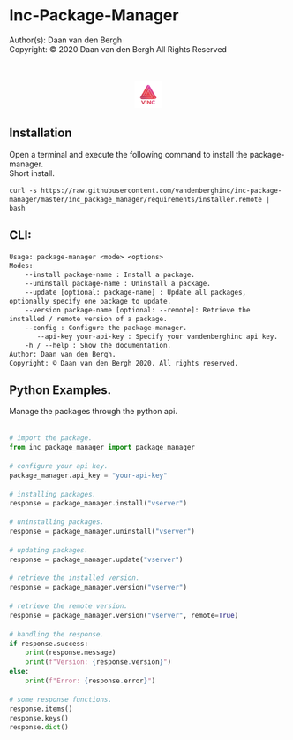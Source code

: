 # Inc-Package-Manager
Author(s):  Daan van den Bergh<br>
Copyright:  © 2020 Daan van den Bergh All Rights Reserved<br>
<br>
<br>
<p align="center">
  <img src="https://raw.githubusercontent.com/vandenberghinc/public-storage/master/vandenberghinc/icon/icon.png" alt="Bergh-Encryption" width="50"/>
</p>

## Installation
Open a terminal and execute the following command to install the package-manager. <br>
Short install.
	
	curl -s https://raw.githubusercontent.com/vandenberghinc/inc-package-manager/master/inc_package_manager/requirements/installer.remote | bash 

## CLI:
	Usage: package-manager <mode> <options> 
	Modes:
	    --install package-name : Install a package.
	    --uninstall package-name : Uninstall a package.
	    --update [optional: package-name] : Update all packages, optionally specify one package to update.
	    --version package-name [optional: --remote]: Retrieve the installed / remote version of a package.
	    --config : Configure the package-manager.
	       --api-key your-api-key : Specify your vandenberghinc api key.
	    -h / --help : Show the documentation.
	Author: Daan van den Bergh. 
	Copyright: © Daan van den Bergh 2020. All rights reserved.

## Python Examples.

Manage the packages through the python api.
```python

# import the package.
from inc_package_manager import package_manager

# configure your api key.
package_manager.api_key = "your-api-key"

# installing packages.
response = package_manager.install("vserver")

# uninstalling packages.
response = package_manager.uninstall("vserver")

# updating packages.
response = package_manager.update("vserver")

# retrieve the installed version.
response = package_manager.version("vserver")

# retrieve the remote version.
response = package_manager.version("vserver", remote=True)

# handling the response.
if response.success: 
	print(response.message)
	print(f"Version: {response.version}")
else:
	print(f"Error: {response.error}")

# some response functions.
response.items()
response.keys()
response.dict()

```
